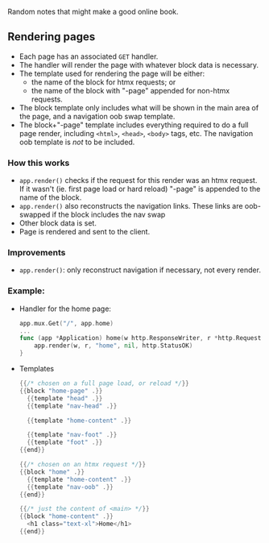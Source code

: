 Random notes that might make a good online book.

## Rendering pages

-   Each page has an associated `GET` handler.
-   The handler will render the page with whatever block data is necessary.
-   The template used for rendering the page will be either:
    - the name of the block for htmx requests; or
    - the name of the block with "-page" appended for non-htmx requests.
-   The block template only includes what will be shown in the main area
    of the page, and a navigation oob swap template.
-   The block+"-page" template includes everything required to do a full page
    render, including `<html>`, `<head>`, `<body>` tags, etc. The navigation
    oob template is _not_ to be included.

### How this works

-   `app.render()` checks if the request for this render was an htmx request.
    If it wasn't (ie. first page load or hard reload) "-page" is appended to
    the name of the block.
-   `app.render()` also reconstructs the navigation links. These links are
    oob-swapped if the block includes the nav swap
-   Other block data is set.
-   Page is rendered and sent to the client.

### Improvements

-   `app.render()`: only reconstruct navigation if necessary, not every render.

### Example:

-   Handler for the home page:

    ```go
	app.mux.Get("/", app.home)
    ...
    func (app *Application) home(w http.ResponseWriter, r *http.Request) {
	    app.render(w, r, "home", nil, http.StatusOK)
    }
    ```

-   Templates

    ```go
    {{/* chosen on a full page load, or reload */}}
    {{block "home-page" .}}
      {{template "head" .}}
      {{template "nav-head" .}}

      {{template "home-content" .}}

      {{template "nav-foot" .}}
      {{template "foot" .}}
    {{end}}

    {{/* chosen on an htmx request */}}
    {{block "home" .}}
      {{template "home-content" .}}
      {{template "nav-oob" .}}
    {{end}}

    {{/* just the content of <main> */}}
    {{block "home-content" .}}
      <h1 class="text-xl">Home</h1>
    {{end}}
    ```

